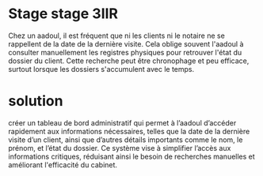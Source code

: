 # Stage stage 3IIR
Chez un aadoul, il est fréquent que ni les clients ni le notaire ne se rappellent de la date de la dernière visite. Cela oblige souvent l'aadoul à consulter manuellement les registres physiques pour retrouver l'état du dossier du client. Cette recherche peut être chronophage et peu efficace, surtout lorsque les dossiers s'accumulent avec le temps.
# solution
créer un tableau de bord administratif qui permet à l’aadoul d’accéder rapidement aux informations nécessaires, telles que la date de la dernière visite d’un client, ainsi que d’autres détails importants comme le nom, le prénom, et l’état du dossier. Ce système vise à simplifier l’accès aux informations critiques, réduisant ainsi le besoin de recherches manuelles et améliorant l'efficacité du cabinet. 


